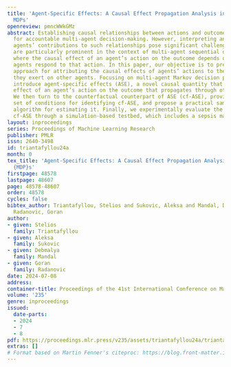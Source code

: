 ```yaml
---
title: 'Agent-Specific Effects: A Causal Effect Propagation Analysis in Multi-Agent
  MDPs'
openreview: pmncWWkGMz
abstract: Establishing causal relationships between actions and outcomes is fundamental
  for accountable multi-agent decision-making. However, interpreting and quantifying
  agents’ contributions to such relationships pose significant challenges. These challenges
  are particularly prominent in the context of multi-agent sequential decision-making,
  where the causal effect of an agent’s action on the outcome depends on how other
  agents respond to that action. In this paper, our objective is to present a systematic
  approach for attributing the causal effects of agents’ actions to the influence
  they exert on other agents. Focusing on multi-agent Markov decision processes, we
  introduce agent-specific effects (ASE), a novel causal quantity that measures the
  effect of an agent’s action on the outcome that propagates through other agents.
  We then turn to the counterfactual counterpart of ASE (cf-ASE), provide a sufficient
  set of conditions for identifying cf-ASE, and propose a practical sampling-based
  algorithm for estimating it. Finally, we experimentally evaluate the utility of
  cf-ASE through a simulation-based testbed, which includes a sepsis management environment.
layout: inproceedings
series: Proceedings of Machine Learning Research
publisher: PMLR
issn: 2640-3498
id: triantafyllou24a
month: 0
tex_title: 'Agent-Specific Effects: A Causal Effect Propagation Analysis in Multi-Agent
  {MDP}s'
firstpage: 48578
lastpage: 48607
page: 48578-48607
order: 48578
cycles: false
bibtex_author: Triantafyllou, Stelios and Sukovic, Aleksa and Mandal, Debmalya and
  Radanovic, Goran
author:
- given: Stelios
  family: Triantafyllou
- given: Aleksa
  family: Sukovic
- given: Debmalya
  family: Mandal
- given: Goran
  family: Radanovic
date: 2024-07-08
address:
container-title: Proceedings of the 41st International Conference on Machine Learning
volume: '235'
genre: inproceedings
issued:
  date-parts:
  - 2024
  - 7
  - 8
pdf: https://proceedings.mlr.press/v235/assets/triantafyllou24a/triantafyllou24a.pdf
extras: []
# Format based on Martin Fenner's citeproc: https://blog.front-matter.io/posts/citeproc-yaml-for-bibliographies/
---
```


